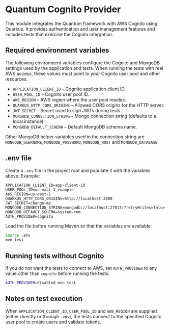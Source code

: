 # Quantum Cognito Provider

This module integrates the Quantum framework with AWS Cognito using Quarkus. It provides authentication and user management features and includes tests that exercise the Cognito integration.

## Required environment variables

The following environment variables configure the Cognito and MongoDB settings used by the application and tests. When running the tests with real AWS access, these values must point to your Cognito user pool and other resources.

- `APPLICATION_CLIENT_ID` – Cognito application client ID.
- `USER_POOL_ID` – Cognito user pool ID.
- `AWS_REGION` – AWS region where the user pool resides.
- `QUARKUS_HTTP_CORS_ORIGINS` – Allowed CORS origins for the HTTP server.
- `JWT_SECRET` – Secret used to sign JWTs during tests.
- `MONGODB_CONNECTION_STRING` – Mongo connection string (defaults to a local instance).
- `MONGODB_DEFAULT_SCHEMA` – Default MongoDB schema name.

Other MongoDB helper variables used in the connection string are `MONGODB_USERNAME`, `MONGODB_PASSWORD`, `MONGODB_HOST` and `MONGODB_DATABASE`.

## .env file

Create a `.env` file in the project root and populate it with the variables above. Example:

```dotenv
APPLICATION_CLIENT_ID=app-client-id
USER_POOL_ID=us-east-1_example
AWS_REGION=us-east-1
QUARKUS_HTTP_CORS_ORIGINS=http://localhost:3000
JWT_SECRET=change-me
MONGODB_CONNECTION_STRING=mongodb://localhost:27017/?retryWrites=false
MONGODB_DEFAULT_SCHEMA=system-com
AUTH_PROVIDER=cognito
```

Load the file before running Maven so that the variables are available:

```bash
source .env
mvn test
```

## Running tests without Cognito

If you do not want the tests to connect to AWS, set `AUTH_PROVIDER` to any value other than `cognito` before running the tests:

```bash
AUTH_PROVIDER=disabled mvn test
```

## Notes on test execution

When `APPLICATION_CLIENT_ID`, `USER_POOL_ID` and `AWS_REGION` are supplied (either directly or through `.env`), the tests connect to the specified Cognito user pool to create users and validate tokens.
